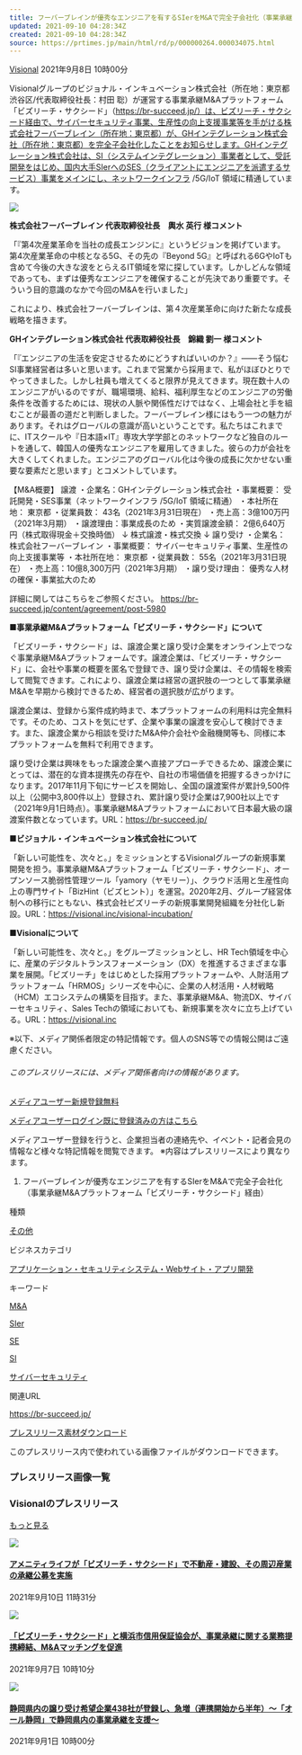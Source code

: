 ```yaml
---
title: フーバーブレインが優秀なエンジニアを有するSIerをM&Aで完全子会社化（事業承継M&Aプラットフォーム「ビズリーチ・サクシード」経由）
updated: 2021-09-10 04:28:34Z
created: 2021-09-10 04:28:34Z
source: https://prtimes.jp/main/html/rd/p/000000264.000034075.html
---
```


 [Visional](https://prtimes.jp/main/html/searchrlp/company_id/34075)
2021年9月8日 10時00分

Visionalグループのビジョナル・インキュベーション株式会社（所在地：東京都渋谷区/代表取締役社長：村田 聡）が運営する事業承継M&Aプラットフォーム「ビズリーチ・サクシード」（https://br-succeed.jp/）は、ビズリーチ・サクシード経由で、サイバーセキュリティ事業、生産性の向上支援事業等を手がける株式会社フーバーブレイン（所在地：東京都）が、GHインテグレーション株式会社（所在地：東京都）を完全子会社化したことをお知らせします。GHインテグレーション株式会社は、SI（システムインテグレーション）事業者として、受託開発をはじめ、国内大手SIerへのSES（クライアントにエンジニアを派遣するサービス）事業をメインにし、ネットワークインフラ /5G/IoT 領域に精通しています。

![](https://prtimes.jp/i/34075/264/resize/d34075-264-6b1e4509e1d70835ea12-0.png)

**株式会社フーバーブレイン 代表取締役社長　輿水 英行 様コメント**

「『第4次産業革命を当社の成長エンジンに』というビジョンを掲げています。第4次産業革命の中核となる5G、その先の『Beyond 5G』と呼ばれる6GやIoTも含めて今後の大きな波をとらえるIT領域を常に探しています。しかしどんな領域であっても、まずは優秀なエンジニアを確保することが先決であり重要です。そういう目的意識のなかで今回のM&Aを行いました」

これにより、株式会社フーバーブレインは、第４次産業革命に向けた新たな成長戦略を描きます。

**GHインテグレーション株式会社 代表取締役社長　錦織 劉一 様コメント**

「『エンジニアの生活を安定させるためにどうすればいいのか？』――そう悩むSI事業経営者は多いと思います。これまで営業から採用まで、私がほぼひとりでやってきました。しかし社員も増えてくると限界が見えてきます。現在数十人のエンジニアがいるのですが、職場環境、給料、福利厚生などのエンジニアの労働条件を改善するためには、現状の人脈や関係性だけではなく、上場会社と手を組むことが最善の道だと判断しました。フーバーブレイン様にはもう一つの魅力があります。それはグローバルの意識が高いということです。私たちはこれまでに、ITスクールや『日本語×IT』専攻大学学部とのネットワークなど独自のルートを通して、韓国人の優秀なエンジニアを雇用してきました。彼らの力が会社を大きくしてくれました。エンジニアのグローバル化は今後の成長に欠かせない重要な要素だと思います」とコメントしています。

【M&A概要】
譲渡
・企業名：GHインテグレーション株式会社
・事業概要： 受託開発・SES事業（ネットワークインフラ /5G/IoT 領域に精通）
・本社所在地： 東京都
・従業員数： 43名（2021年3月31日現在）
・売上高：3億100万円（2021年3月期）
・譲渡理由：事業成長のため
・実質譲渡金額： 2億6,640万円（株式取得現金＋交換時価）
↓
株式譲渡・株式交換
↓
譲り受け
・企業名：株式会社フーバーブレイン
・事業概要： サイバーセキュリティ事業、生産性の向上支援事業等
・本社所在地： 東京都
・従業員数： 55名（2021年3月31日現在）
・売上高：10億8,300万円（2021年3月期）
・譲り受け理由： 優秀な人材の確保・事業拡大のため

詳細に関してはこちらをご参照ください。
https://br-succeed.jp/content/agreement/post-5980

**■事業承継M&Aプラットフォーム「ビズリーチ・サクシード」について**

「ビズリーチ・サクシード」は、譲渡企業と譲り受け企業をオンライン上でつなぐ事業承継M&Aプラットフォームです。譲渡企業は、「ビズリーチ・サクシード」に、会社や事業の概要を匿名で登録でき、譲り受け企業は、その情報を検索して閲覧できます。これにより、譲渡企業は経営の選択肢の一つとして事業承継M&Aを早期から検討できるため、経営者の選択肢が広がります。

譲渡企業は、登録から案件成約時まで、本プラットフォームの利用料は完全無料です。そのため、コストを気にせず、企業や事業の譲渡を安心して検討できます。また、譲渡企業から相談を受けたM&A仲介会社や金融機関等も、同様に本プラットフォームを無料で利用できます。

譲り受け企業は興味をもった譲渡企業へ直接アプローチできるため、譲渡企業にとっては、潜在的な資本提携先の存在や、自社の市場価値を把握するきっかけになります。2017年11月下旬にサービスを開始し、全国の譲渡案件が累計9,500件以上（公開中3,800件以上）登録され、累計譲り受け企業は7,900社以上です（2021年9月1日時点）。事業承継M&Aプラットフォームにおいて日本最大級の譲渡案件数となっています。URL：https://br-succeed.jp/

**■ビジョナル・インキュベーション株式会社について**

「新しい可能性を、次々と。」をミッションとするVisionalグループの新規事業開発を担う。事業承継M&Aプラットフォーム「ビズリーチ・サクシード」、オープンソース脆弱性管理ツール「yamory（ヤモリー）」、クラウド活用と生産性向上の専門サイト「BizHint（ビズヒント）」を運営。2020年2月、グループ経営体制への移行にともない、株式会社ビズリーチの新規事業開発組織を分社化し新設。URL：https://visional.inc/visional-incubation/

**■Visionalについて**

「新しい可能性を、次々と。」をグループミッションとし、HR Tech領域を中心に、産業のデジタルトランスフォーメーション（DX）を推進するさまざまな事業を展開。「ビズリーチ」をはじめとした採用プラットフォームや、人財活用プラットフォーム「HRMOS」シリーズを中心に、企業の人材活用・人材戦略（HCM）エコシステムの構築を目指す。また、事業承継M&A、物流DX、サイバーセキュリティ、Sales Techの領域においても、新規事業を次々に立ち上げている。URL：https://visional.inc

※以下、メディア関係者限定の特記情報です。個人のSNS等での情報公開はご遠慮ください。

###### このプレスリリースには、メディア関係者向けの情報があります。

 [メディアユーザー新規登録無料](https://prtimes.jp/main/registmedia/form)

 [メディアユーザーログイン既に登録済みの方はこちら](https://prtimes.jp/main/action.php?run=html&page=medialogin&company_id=34075&release_id=264&message=releasemediaonly&uri=%2Fmain%2Fhtml%2Frd%2Fp%2F000000264.000034075.html)

メディアユーザー登録を行うと、企業担当者の連絡先や、イベント・記者会見の情報など様々な特記情報を閲覧できます。
※内容はプレスリリースにより異なります。

1. フーバーブレインが優秀なエンジニアを有するSIerをM&Aで完全子会社化（事業承継M&Aプラットフォーム「ビズリーチ・サクシード」経由）

種類

[その他](https://prtimes.jp/main/html/searchrlp/release_type_id/07)

ビジネスカテゴリ

[アプリケーション・セキュリティ](https://prtimes.jp/main/html/searchbiscate/busi_cate_id/002/lv2/8/)[システム・Webサイト・アプリ開発](https://prtimes.jp/main/html/searchbiscate/busi_cate_id/002/lv2/9/)

キーワード

[M&A](https://prtimes.jp/topics/keywords/M%26A)

[SIer](https://prtimes.jp/topics/keywords/SIer)

[SE](https://prtimes.jp/topics/keywords/SE)

[SI](https://prtimes.jp/topics/keywords/SI)

[サイバーセキュリティ](https://prtimes.jp/topics/keywords/%E3%82%B5%E3%82%A4%E3%83%90%E3%83%BC%E3%82%BB%E3%82%AD%E3%83%A5%E3%83%AA%E3%83%86%E3%82%A3)

関連URL

https://br-succeed.jp/

 [プレスリリース素材ダウンロード](https://prtimes.jp/im/action.php?run=html&page=releaseimage&company_id=34075&release_id=264)

このプレスリリース内で使われている画像ファイルがダウンロードできます。

### プレスリリース画像一覧

### Visionalのプレスリリース

 [もっと見る](https://prtimes.jp/main/html/searchrlp/company_id/34075)

 [![](https://prtimes.jp/i/34075/265/thumb/223x148/d34075-265-6b81cfa013219739a26f-0.png)](https://prtimes.jp/main/html/rd/p/000000265.000034075.html)

####   [アメニティライフが「ビズリーチ・サクシード」で不動産・建設、その周辺産業の承継公募を実施](https://prtimes.jp/main/html/rd/p/000000265.000034075.html)

2021年9月10日 11時31分

 [![](https://prtimes.jp/i/34075/263/thumb/223x148/d34075-263-b0860707d3d4ebc98e94-0.png)](https://prtimes.jp/main/html/rd/p/000000263.000034075.html)

####   [「ビズリーチ・サクシード」と横浜市信用保証協会が、事業承継に関する業務提携締結、M&Aマッチングを促進](https://prtimes.jp/main/html/rd/p/000000263.000034075.html)

2021年9月7日 10時10分

 [![](https://prtimes.jp/i/34075/262/thumb/223x148/d34075-262-c54ab0d5502b0c9e0457-3.png)](https://prtimes.jp/main/html/rd/p/000000262.000034075.html)

####   [静岡県内の譲り受け希望企業438社が登録し、急増（連携開始から半年）～「オール静岡」で静岡県内の事業承継を支援～](https://prtimes.jp/main/html/rd/p/000000262.000034075.html)

2021年9月1日 10時00分